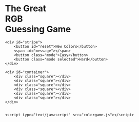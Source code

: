 
<body>
	<h1>The Great 
		<br>
		<span id="colorDisplay">RGB</span>
		<br>
		 Guessing Game</h1>

	<div id="stripe">
		<button id="reset">New Colors</button>
		<span id="message"></span>
		<button class="mode">Easy</button>
		<button class="mode selected">Hard</button>
	</div>

	<div id="container">
		<div class="square"></div>
		<div class="square"></div>
		<div class="square"></div>
		<div class="square"></div>
		<div class="square"></div>
		<div class="square"></div>
	</div>
	

	<script type="text/javascript" src="colorgame.js"></script>
</body>
